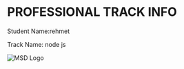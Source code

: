 # PROFESSIONAL TRACK INFO

Student Name:rehmet

Track Name: node js

![MSD Logo](assets/msd-6th-batch-logo.png "MSD 6th Batch Logo")
